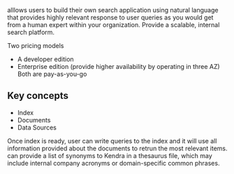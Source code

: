 alllows users to build their own search application using natural language that provides highly relevant response to user queries as you would get from a human expert within your organization.
Provide a scalable, internal search platform.

Two pricing models
- A developer edition
- Enterprise edition (provide higher availability by operating in three AZ)
Both are pay-as-you-go

## Key concepts
- Index
- Documents
- Data Sources

Once index is ready, user can write queries to the index and it will use all information provided about the documents to retrun the most relevant items.
can provide a list of synonyms to Kendra in a thesaurus file, which may include internal company acronyms or domain-specific common phrases.